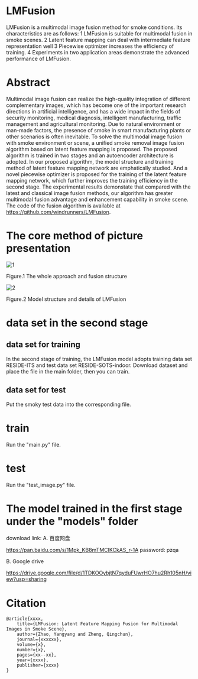 # LMFusion
LMFusion is a multimodal image fusion method for smoke conditions. Its characteristics are as follows:
1 LMFusion is suitable for multimodal  fusion in smoke scenes.
2 Latent feature mapping can deal with intermediate feature representation well
3 Piecewise optimizer increases the efficiency of training.
4 Experiments in two application areas demonstrate the advanced performance of LMFusion.

# Abstract
Multimodal image fusion can realize the high-quality integration of different complementary images, which has become one of the important research directions in artificial intelligence, and has a wide impact in the fields of security monitoring, medical diagnosis, intelligent manufacturing, traffic management and agricultural monitoring. Due to natural environment or man-made factors, the presence of smoke in smart manufacturing plants or other scenarios is often inevitable. To solve the multimodal image fusion with smoke environment or scene, a unified smoke removal image fusion algorithm based on latent feature mapping is proposed. The proposed algorithm is trained in two stages and an autoencoder architecture is adopted. In our proposed algorithm, the model structure and training method of latent feature mapping network are emphatically studied. And a novel piecewise optimizer is proposed for the training of the latent feature mapping network, which further improves the training efficiency in the second stage. The experimental results demonstate that compared with the latest and classical image fusion methods, our algorithm has greater multimodal fusion advantage and enhancement capability in smoke scene. The code of the fusion algorithm is available at https://github.com/windrunners/LMFusion.

# The core method of picture presentation
![1](https://github.com/user-attachments/assets/9901e1bd-17da-419a-8a5b-24934ddcf877)

Figure.1 The whole approach and fusion structure

![2](https://github.com/user-attachments/assets/fd466d85-4fd6-4cd3-be2f-12186916c571)

Figure.2 Model structure and details of LMFusion



# data set in the second stage
## data set for training
In the second stage of training, the LMFusion model adopts training data set RESIDE-ITS and test data set RESIDE-SOTS-indoor.
Download dataset and place the file in the main folder, then you can train.

## data set for test
Put the smoky test data into the corresponding file.

# train
Run the "main.py" file.

# test
Run the "test_image.py" file.

# The model trained in the first stage under the "models" folder
download link: 
A. 百度网盘

https://pan.baidu.com/s/1Mpk_KB8mTMCIKCkAS_r-1A 
password: pzqa

B. Google drive

https://drive.google.com/file/d/1TDKOOybjtN7qyduFUwrHO7hu2Rh105nH/view?usp=sharing


# Citation
```
@article{xxxx,
    title={LMFusion: Latent Feature Mapping Fusion for Multimodal Images in Smoke Scene},
    author={Zhao, Yangyang and Zheng, Qingchun},
    journal={xxxxxx},
    volume={x},
    number={x},
    pages={xx--xx},
    year={xxxx},
    publisher={xxxx}
}
```
